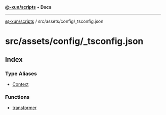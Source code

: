 [**@-xun/scripts**](../../../../README.md) • **Docs**

***

[@-xun/scripts](../../../../README.md) / src/assets/config/\_tsconfig.json

# src/assets/config/\_tsconfig.json

## Index

### Type Aliases

- [Context](type-aliases/Context.md)

### Functions

- [transformer](functions/transformer.md)
